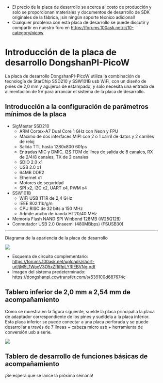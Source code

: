 * El precio de la placa de desarrollo se acerca al costo de producción y solo se proporcionan materiales y documentos de desarrollo de SDK originales de la fábrica, ¡sin ningún soporte técnico adicional!
* Cualquier problema con esta placa de desarrollo se puede discutir y compartir en nuestro foro en https://forums.100ask.net/c/10-category/picow

# Introducción de la placa de desarrollo DongshanPI-PicoW

La placa de desarrollo DongshanPI-PicoW utiliza la combinación de tecnología de StarChip SSD210 y SSW101B usb WiFi, con un diseño de pines de 2,0 mm y agujeros de estampado, y solo necesita una entrada de alimentación de 5V para arrancar el sistema de la placa de desarrollo.

## Introducción a la configuración de parámetros mínimos de la placa

* SigMastar SSD210
  * ARM Cortex-A7 Dual Core 1 GHz con Neon y FPU
  * Máximo de dos interfaces MIPI con 2 o 1 carril de datos y 2 carriles de reloj
  * Salida TTL hasta 1280x800 60fps
  * Entradas MIC y DMIC, I2S TDM de línea de salida de 8 canales, RX de 2/4/8 canales, TX de 2 canales
  * SDIO 2.0 x1
  * USB 2.0 x1
  * 64MB DDR2
  * Ethernet x1
  * Motores de seguridad
  * SPI x2, I2C x2, UART x4, PWM x4
* SSW101B
  * WiFi USB 1T1R de 2,4 GHz
  * IEEE 802.11b/g/n
  * CPU RISC de 32 bits a 150 MHz
  * Admite ancho de banda HT20/40 MHz
* Memoria Flash NAND SPI Winbond 128MB (W25Q128)
* Conmutador USB 2.0 Onseemi (480MBbps) (FSUSB30)

----

Diagrama de la apariencia de la placa de desarrollo
 

![](https://cdn.staticaly.com/gh/DongshanPI/Docs-Photos@master/DongshanPI-PicoW/DongshanPI-PicoW-TOP.png)



* Esquema de circuito complementario: https://forums.100ask.net/uploads/short-url/jM5L1WocV3O5xZRiRpLYRlEBVNg.pdf
* Imagen del sistema predeterminado: https://dongshanpi.cowtransfer.com/s/639100d687674c



## Tablero inferior de 2,0 mm a 2,54 mm de acompañamiento

Como se muestra en la figura siguiente, suelde la placa principal a la placa de adaptador correspondiente de los pines y suéldela a la placa inferior. Esta placa inferior se puede conectar a una placa perforada y se puede desarrollar a través de 7 líneas + cabeza micro usb + herramienta de conversión usb a serie.


![](https://cdn.staticaly.com/gh/DongshanPI/Docs-Photos@master/DongshanPI-PicoW/DongshanPI-PicoW-FlashUsb.png)



## Tablero de desarrollo de funciones básicas de acompañamiento

¡Se espera que se lance la próxima semana!

